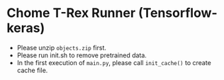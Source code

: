 # Chome T-Rex Runner (Tensorflow-keras)

 - Please unzip `objects.zip` first.  
 - Please run init.sh to remove pretrained data.  
 - In the first execution of `main.py`, please call `init_cache()` to create cache file.  
